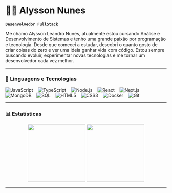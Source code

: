 # 👨‍💻 Alysson Nunes

**`Desenvolvedor FullStack`**

Me chamo Alysson Leandro Nunes, atualmente estou cursando Análise e Desenvolvimento de Sistemas e tenho uma grande paixão por programação e tecnologia. Desde que comecei a estudar, descobri o quanto gosto de criar coisas do zero e ver uma ideia ganhar vida com código. Estou sempre buscando evoluir, experimentar novas tecnologias e me tornar um desenvolvedor cada vez melhor.

---

### 🤖 Linguagens e Tecnologias

![JavaScript](https://skillicons.dev/icons?i=js)&nbsp;&nbsp;&nbsp;
![TypeScript](https://skillicons.dev/icons?i=ts)&nbsp;&nbsp;&nbsp;
![Node.js](https://skillicons.dev/icons?i=nodejs)&nbsp;&nbsp;&nbsp;
![React](https://skillicons.dev/icons?i=react)&nbsp;&nbsp;&nbsp;
![Next.js](https://skillicons.dev/icons?i=nextjs)&nbsp;&nbsp;&nbsp;
![MongoDB](https://skillicons.dev/icons?i=mongodb)&nbsp;&nbsp;&nbsp;
![SQL](https://skillicons.dev/icons?i=mysql)&nbsp;&nbsp;&nbsp;
![HTML5](https://skillicons.dev/icons?i=html)&nbsp;&nbsp;&nbsp;
![CSS3](https://skillicons.dev/icons?i=css)&nbsp;&nbsp;&nbsp;
![Docker](https://skillicons.dev/icons?i=docker)&nbsp;&nbsp;&nbsp;
![Git](https://skillicons.dev/icons?i=git)

---

### 📊 Estatísticas

<div align="center">
  <img height="180em" src="https://github-readme-stats.vercel.app/api?username=Alyssonln&show_icons=true&theme=tokyonight&hide_border=true" />
  <img height="180em" src="https://github-readme-stats.vercel.app/api/top-langs/?username=Alyssonln&layout=compact&theme=tokyonight&hide_border=true" />
</div>

---
